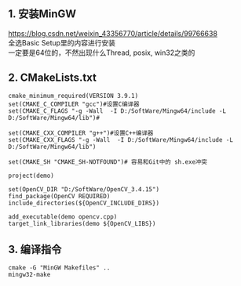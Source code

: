 ## 1. 安装MinGW
https://blog.csdn.net/weixin_43356770/article/details/99766638  
全选Basic Setup里的内容进行安装  
一定要是64位的，不然出现什么Thread, posix, win32之类的

## 2. CMakeLists.txt
    cmake_minimum_required(VERSION 3.9.1)
    set(CMAKE_C_COMPILER "gcc")#设置C编译器
    set(CMAKE_C_FLAGS "-g -Wall  -I D:/SoftWare/Mingw64/include -L D:/SoftWare/Mingw64/lib")#

    set(CMAKE_CXX_COMPILER "g++")#设置C++编译器
    set(CMAKE_CXX_FLAGS "-g -Wall  -I D:/SoftWare/Mingw64/include -L D:/SoftWare/Mingw64/lib")

    set(CMAKE_SH "CMAKE_SH-NOTFOUND")# 容易和Git中的 sh.exe冲突

    project(demo)

    set(OpenCV_DIR "D:/SoftWare/OpenCV_3.4.15")
    find_package(OpenCV REQUIRED)
    include_directories(${OpenCV_INCLUDE_DIRS})
    
    add_executable(demo opencv.cpp)
    target_link_libraries(demo ${OpenCV_LIBS})
    
## 3. 编译指令
    cmake -G "MinGW Makefiles" ..
    mingw32-make
